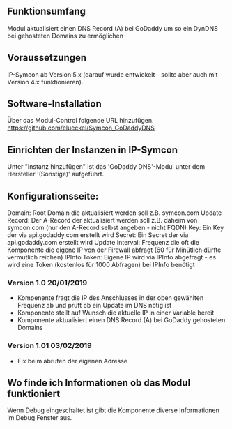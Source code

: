 ## Funktionsumfang

Modul aktualisiert einen DNS Record (A) bei GoDaddy um so ein DynDNS bei gehosteten Domains zu ermöglichen 

## Voraussetzungen

IP-Symcon ab Version 5.x (darauf wurde entwickelt - sollte aber auch mit Version 4.x funktionieren).

## Software-Installation

Über das Modul-Control folgende URL hinzufügen.
https://github.com/elueckel/Symcon_GoDaddyDNS

## Einrichten der Instanzen in IP-Symcon
Unter "Instanz hinzufügen" ist das 'GoDaddy DNS'-Modul unter dem Hersteller '(Sonstige)' aufgeführt.

## Konfigurationsseite:

Domain: Root Domain die aktualisiert werden soll z.B. symcon.com
Update Record: Der A-Record der aktualisiert werden soll z.B. daheim von symcon.com (nur den A-Record selbst angeben - nicht FQDN)
Key: Ein Key der via api.godaddy.com erstellt wird
Secret: Ein Secret der via api.godaddy.com erstellt wird
Update Interval: Frequenz die oft die Komponente die eigene IP von der Firewall abfragt (60 für Minütlich dürfte vermutlich reichen)
IPInfo Token: Eigene IP wird via IPInfo abgefragt - es wird eine Token (kostenlos für 1000 Abfragen) bei IPInfo benötigt


### Version 1.0 20/01/2019
- Kompenente fragt die IP des Anschlusses in der oben gewählten Frequenz ab und prüft ob ein Update im DNS nötig ist
- Komponente stellt auf Wunsch die aktuelle IP in einer Variable bereit
- Komponente aktualisiert einen DNS Record (A) bei GoDaddy gehosteten Domains

### Version 1.01 03/02/2019
- Fix beim abrufen der eigenen Adresse

## Wo finde ich Informationen ob das Modul funktioniert
Wenn Debug eingeschaltet ist gibt die Komponente diverse Informationen im Debug Fenster aus.
